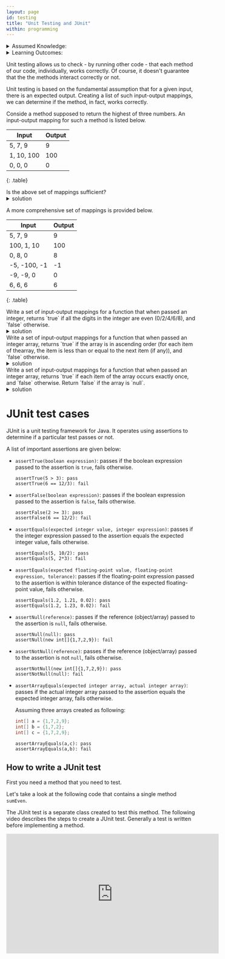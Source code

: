 ```yaml
---
layout: page
id: testing
title: "Unit Testing and JUnit"
within: programming
---
```


<details class="prereq" markdown="1"><summary>Assumed Knowledge:</summary>

  * [Transition to Java](./transition_to_java)
  * [Debugging in Java](./debugging)

</details>

<details class="outcomes" markdown="1"><summary>Learning Outcomes:</summary>

  * Understand the roll of Unit Testing in the programming process
  * Understand when tests are sufficient
  * Be able to write simple tests using JUnit.

</details>

Unit testing allows us to check - by running other code - that each method of our code, individually, works correctly. Of course, it doesn't guarantee that the the methods interact correctly or not.

Unit testing is based on the fundamental assumption that for a given input, there is an expected output. Creating a list of such input-output mappings, we can determine if the method, in fact, works correctly.

Conside a method supposed to return the highest of three numbers. An input-output mapping for such a method is listed below.

| Input      | Output |
|------------|--------|
| 5, 7, 9       | 9      |
| 1, 10, 100 | 100     |
| 0, 0, 0          | 0      |
{: .table}

<div class="task" markdown="1">
Is the above set of mappings sufficient?
<details class="solution" markdown="1"><summary>solution</summary>
No, in all cases, the third value is the answer. A function that simply returns the third value will pass this insufficient test
</details>
</div>

A more comprehensive set of mappings is provided below.

| Input      | Output |
|------------|--------|
| 5, 7, 9    | 9      |
| 100, 1, 10 | 100    |
| 0, 8, 0    | 8      |
|-5, -100, -1 | -1 |
| -9, -9, 0 | 0 |
| 6, 6, 6 | 6 |
{: .table}

<div class="task" markdown="1">
Write a set of input-output mappings for a function that when passed an integer, returns `true` if all the digits in the integer are even (0/2/4/6/8), and `false` otherwise.
<details class="solution" markdown="1"><summary>solution</summary>
 | Input      | Output |
 |------------|--------|
 | 284666604    | true      |
 | 284661604 | false    |
 | 148   | false      |
 | 227 | false |
 | -2486 | true |
 | -9486 | false |
 | 0 | true |
</details>
</div>

<div class="task" markdown="1">
Write a set of input-output mappings for a function that when passed an integer array, returns `true` if the array is in ascending order (for each item of thearray, the item is less than or equal to the next item (if any)), and `false` otherwise.
<details class="solution" markdown="1"><summary>solution</summary>

 | Input      | Output |
 |------------|--------|
 | {5, 8, 12, 100}    | true      |
 | {6, 6, 6} | true    |
 | {20}   | true      |
 | {} | true |
 | null | not well-defined |
 | {5, 8, 12, 11} | false |
 | {6, 4, 4, 8} | false |
</details>
</div>

<div class="task" markdown="1">
Write a set of input-output mappings for a function that when passed an integer array, returns `true` if each item of the array occurs exactly once, and `false` otherwise. Return `false` if the array is `null`.
<details class="solution" markdown="1"><summary>solution</summary>

| Input      | Output |
|------------|--------|
| {5, 8, 12, 100}    | true      |
| {6, 6, 6} | false    |
| {20}   | true      |
| {} | true |
| null | false |
| {2, 7, 1, 9, 3, -5, -5} | false |
| {2, -5, 7, 1, 9, 3, -5} | false |
</details>
</div>

# JUnit test cases

JUnit is a unit testing framework for Java. It operates using assertions to determine if a particular test passes or not.

A list of important assertions are given below:

* `assertTrue(boolean expression)`: passes if the boolean expression passed to the assertion is `true`, fails otherwise.

	~~~
	assertTrue(5 > 3): pass
	assertTrue(6 == 12/3): fail
	~~~

* `assertFalse(boolean expression)`: passes if the boolean expression passed to the assertion is `false`, fails otherwise.

	~~~
	assertFalse(2 >= 3): pass
	assertFalse(6 == 12/2): fail
	~~~

* `assertEquals(expected integer value, integer expression)`: passes if the integer expression passed to the assertion equals the expected integer value, fails otherwise.

	~~~
	assertEquals(5, 10/2): pass
	assertEquals(5, 2*3): fail
	~~~

* `assertEquals(expected floating-point value, floating-point expression, tolerance)`: passes if the floating-point expression passed to the assertion is within tolerance distance of the expected floating-point value, fails otherwise.

	~~~
	assertEquals(1.2, 1.21, 0.02): pass
	assertEquals(1.2, 1.23, 0.02): fail
	~~~

* `assertNull(reference)`: passes if the reference (object/array) passed to the assertion is `null`, fails otherwise.

	~~~
	assertNull(null): pass
	assertNull(new int[]{1,7,2,9}): fail
	~~~

* `assertNotNull(reference)`: passes if the reference (object/array) passed to the assertion is not `null`, fails otherwise.

	~~~
	assertNotNull(new int[]{1,7,2,9}): pass
	assertNotNull(null): fail
	~~~

* `assertArrayEquals(expected integer array, actual integer array)`: passes if the actual integer array passed to the assertion equals the expected integer array, fails otherwise.

	Assuming three arrays created as following:

	```java
	int[] a = {1,7,2,9};
	int[] b = {1,7,2};
	int[] c = {1,7,2,9};
	```

	~~~
	assertArrayEquals(a,c): pass
	assertArrayEquals(a,b): fail
	~~~

## How to write a JUnit test

First you need a method that you need to test.

Let's take a look at the following code that contains a single method `sumEven`.

<script src="https://gist.github.com/gaurav1780/b3df9f0a24fcf9a0c41cc75cdb8616a3.js"></script>

The JUnit test is a separate class created to test this method. The following video describes the steps to create a JUnit test. Generally a test is written before implementing a method.

<iframe width="560" height="315" src="https://www.youtube.com/embed/7-T3kxCcMJY" frameborder="0" allow="autoplay; encrypted-media" allowfullscreen></iframe>
